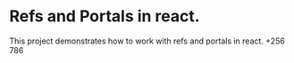 # Refs and Portals in react.

This project demonstrates how to work with refs and portals in react.
+256 786